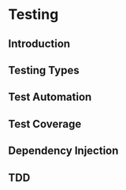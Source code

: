 <link rel="stylesheet" href="{{baseUrl}}/css/textbook.css">

<div class="website-content">

# Testing

## Introduction
<panel header="================================================================"
    type="seamless" alt="introduction">
  <include src="introduction/index.md#main" />
</panel>

## Testing Types
<panel header="================================================================"
    type="seamless" alt="testing types">
  <include src="testingTypes/index.md#main" />
</panel>

## Test Automation
<panel header="================================================================"
    type="seamless" alt="test automation">
  <include src="testAutomation/index.md#main" />
</panel>

## Test Coverage
<panel header="================================================================"
    type="seamless" alt="test coverage">
  <include src="testCoverage/index.md#main" />
</panel>

## Dependency Injection
<panel header="================================================================"
    type="seamless" alt="dependency injection">
  <include src="dependencyInjection/index.md#main" />
</panel>

## TDD
<panel header="================================================================"
    type="seamless" alt="tdd">
  <include src="tdd/index.md#main" />
</panel>

</div>

